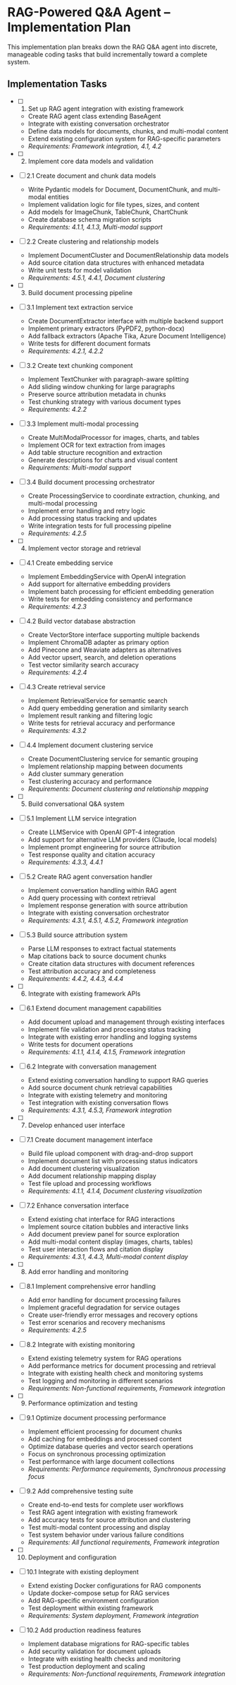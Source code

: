 # RAG-Powered Q&A Agent – Implementation Plan

This implementation plan breaks down the RAG Q&A agent into discrete, manageable coding tasks that build incrementally toward a complete system.

## Implementation Tasks

- [ ] 1. Set up RAG agent integration with existing framework
  - Create RAG agent class extending BaseAgent
  - Integrate with existing conversation orchestrator
  - Define data models for documents, chunks, and multi-modal content
  - Extend existing configuration system for RAG-specific parameters
  - _Requirements: Framework integration, 4.1, 4.2_

- [ ] 2. Implement core data models and validation
- [ ] 2.1 Create document and chunk data models
  - Write Pydantic models for Document, DocumentChunk, and multi-modal entities
  - Implement validation logic for file types, sizes, and content
  - Add models for ImageChunk, TableChunk, ChartChunk
  - Create database schema migration scripts
  - _Requirements: 4.1.1, 4.1.3, Multi-modal support_

- [ ] 2.2 Create clustering and relationship models
  - Implement DocumentCluster and DocumentRelationship data models
  - Add source citation data structures with enhanced metadata
  - Write unit tests for model validation
  - _Requirements: 4.5.1, 4.4.1, Document clustering_

- [ ] 3. Build document processing pipeline
- [ ] 3.1 Implement text extraction service
  - Create DocumentExtractor interface with multiple backend support
  - Implement primary extractors (PyPDF2, python-docx)
  - Add fallback extractors (Apache Tika, Azure Document Intelligence)
  - Write tests for different document formats
  - _Requirements: 4.2.1, 4.2.2_

- [ ] 3.2 Create text chunking component
  - Implement TextChunker with paragraph-aware splitting
  - Add sliding window chunking for large paragraphs
  - Preserve source attribution metadata in chunks
  - Test chunking strategy with various document types
  - _Requirements: 4.2.2_

- [ ] 3.3 Implement multi-modal processing
  - Create MultiModalProcessor for images, charts, and tables
  - Implement OCR for text extraction from images
  - Add table structure recognition and extraction
  - Generate descriptions for charts and visual content
  - _Requirements: Multi-modal support_

- [ ] 3.4 Build document processing orchestrator
  - Create ProcessingService to coordinate extraction, chunking, and multi-modal processing
  - Implement error handling and retry logic
  - Add processing status tracking and updates
  - Write integration tests for full processing pipeline
  - _Requirements: 4.2.5_

- [ ] 4. Implement vector storage and retrieval
- [ ] 4.1 Create embedding service
  - Implement EmbeddingService with OpenAI integration
  - Add support for alternative embedding providers
  - Implement batch processing for efficient embedding generation
  - Write tests for embedding consistency and performance
  - _Requirements: 4.2.3_

- [ ] 4.2 Build vector database abstraction
  - Create VectorStore interface supporting multiple backends
  - Implement ChromaDB adapter as primary option
  - Add Pinecone and Weaviate adapters as alternatives
  - Add vector upsert, search, and deletion operations
  - Test vector similarity search accuracy
  - _Requirements: 4.2.4_

- [ ] 4.3 Create retrieval service
  - Implement RetrievalService for semantic search
  - Add query embedding generation and similarity search
  - Implement result ranking and filtering logic
  - Write tests for retrieval accuracy and performance
  - _Requirements: 4.3.2_

- [ ] 4.4 Implement document clustering service
  - Create DocumentClustering service for semantic grouping
  - Implement relationship mapping between documents
  - Add cluster summary generation
  - Test clustering accuracy and performance
  - _Requirements: Document clustering and relationship mapping_

- [ ] 5. Build conversational Q&A system
- [ ] 5.1 Implement LLM service integration
  - Create LLMService with OpenAI GPT-4 integration
  - Add support for alternative LLM providers (Claude, local models)
  - Implement prompt engineering for source attribution
  - Test response quality and citation accuracy
  - _Requirements: 4.3.3, 4.4.1_

- [ ] 5.2 Create RAG agent conversation handler
  - Implement conversation handling within RAG agent
  - Add query processing with context retrieval
  - Implement response generation with source attribution
  - Integrate with existing conversation orchestrator
  - _Requirements: 4.3.1, 4.5.1, 4.5.2, Framework integration_

- [ ] 5.3 Build source attribution system
  - Parse LLM responses to extract factual statements
  - Map citations back to source document chunks
  - Create citation data structures with document references
  - Test attribution accuracy and completeness
  - _Requirements: 4.4.2, 4.4.3, 4.4.4_

- [ ] 6. Integrate with existing framework APIs
- [ ] 6.1 Extend document management capabilities
  - Add document upload and management through existing interfaces
  - Implement file validation and processing status tracking
  - Integrate with existing error handling and logging systems
  - Write tests for document operations
  - _Requirements: 4.1.1, 4.1.4, 4.1.5, Framework integration_

- [ ] 6.2 Integrate with conversation management
  - Extend existing conversation handling to support RAG queries
  - Add source document chunk retrieval capabilities
  - Integrate with existing telemetry and monitoring
  - Test integration with existing conversation flows
  - _Requirements: 4.3.1, 4.5.3, Framework integration_

- [ ] 7. Develop enhanced user interface
- [ ] 7.1 Create document management interface
  - Build file upload component with drag-and-drop support
  - Implement document list with processing status indicators
  - Add document clustering visualization
  - Add document relationship mapping display
  - Test file upload and processing workflows
  - _Requirements: 4.1.1, 4.1.4, Document clustering visualization_

- [ ] 7.2 Enhance conversation interface
  - Extend existing chat interface for RAG interactions
  - Implement source citation bubbles and interactive links
  - Add document preview panel for source exploration
  - Add multi-modal content display (images, charts, tables)
  - Test user interaction flows and citation display
  - _Requirements: 4.3.1, 4.4.3, Multi-modal content display_

- [ ] 8. Add error handling and monitoring
- [ ] 8.1 Implement comprehensive error handling
  - Add error handling for document processing failures
  - Implement graceful degradation for service outages
  - Create user-friendly error messages and recovery options
  - Test error scenarios and recovery mechanisms
  - _Requirements: 4.2.5_

- [ ] 8.2 Integrate with existing monitoring
  - Extend existing telemetry system for RAG operations
  - Add performance metrics for document processing and retrieval
  - Integrate with existing health check and monitoring systems
  - Test logging and monitoring in different scenarios
  - _Requirements: Non-functional requirements, Framework integration_

- [ ] 9. Performance optimization and testing
- [ ] 9.1 Optimize document processing performance
  - Implement efficient processing for document chunks
  - Add caching for embeddings and processed content
  - Optimize database queries and vector search operations
  - Focus on synchronous processing optimization
  - Test performance with large document collections
  - _Requirements: Performance requirements, Synchronous processing focus_

- [ ] 9.2 Add comprehensive testing suite
  - Create end-to-end tests for complete user workflows
  - Test RAG agent integration with existing framework
  - Add accuracy tests for source attribution and clustering
  - Test multi-modal content processing and display
  - Test system behavior under various failure conditions
  - _Requirements: All functional requirements, Framework integration_

- [ ] 10. Deployment and configuration
- [ ] 10.1 Integrate with existing deployment
  - Extend existing Docker configurations for RAG components
  - Update docker-compose setup for RAG services
  - Add RAG-specific environment configuration
  - Test deployment within existing framework
  - _Requirements: System deployment, Framework integration_

- [ ] 10.2 Add production readiness features
  - Implement database migrations for RAG-specific tables
  - Add security validation for document uploads
  - Integrate with existing health checks and monitoring
  - Test production deployment and scaling
  - _Requirements: Non-functional requirements, Framework integration_